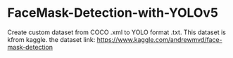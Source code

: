 # FaceMask-Detection-with-YOLOv5

Create custom dataset from COCO .xml to YOLO format .txt. This dataset is kfrom kaggle. the dataset link: https://www.kaggle.com/andrewmvd/face-mask-detection
